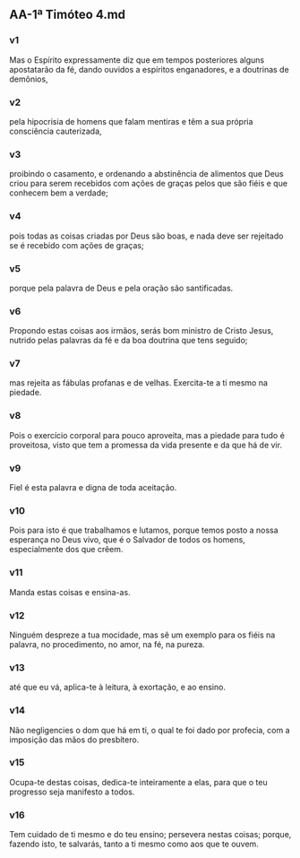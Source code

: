 ## AA-1ª Timóteo 4.md
### v1
 Mas o Espírito expressamente diz que em tempos posteriores alguns apostatarão da fé, dando ouvidos a espíritos enganadores, e a doutrinas de demônios,
### v2
 pela hipocrisia de homens que falam mentiras e têm a sua própria consciência cauterizada,
### v3
 proibindo o casamento, e ordenando a abstinência de alimentos que Deus criou para serem recebidos com ações de graças pelos que são fiéis e que conhecem bem a verdade;
### v4
 pois todas as coisas criadas por Deus são boas, e nada deve ser rejeitado se é recebido com ações de graças;
### v5
 porque pela palavra de Deus e pela oração são santificadas.
### v6
 Propondo estas coisas aos irmãos, serás bom ministro de Cristo Jesus, nutrido pelas palavras da fé e da boa doutrina que tens seguido;
### v7
 mas rejeita as fábulas profanas e de velhas. Exercita-te a ti mesmo na piedade.
### v8
 Pois o exercício corporal para pouco aproveita, mas a piedade para tudo é proveitosa, visto que tem a promessa da vida presente e da que há de vir.
### v9
 Fiel é esta palavra e digna de toda aceitação.
### v10
 Pois para isto é que trabalhamos e lutamos, porque temos posto a nossa esperança no Deus vivo, que é o Salvador de todos os homens, especialmente dos que crêem.
### v11
 Manda estas coisas e ensina-as.
### v12
 Ninguém despreze a tua mocidade, mas sê um exemplo para os fiéis na palavra, no procedimento, no amor, na fé, na pureza.
### v13
 até que eu vá, aplica-te à leitura, à exortação, e ao ensino.
### v14
 Não negligencies o dom que há em ti, o qual te foi dado por profecia, com a imposição das mãos do presbítero.
### v15
 Ocupa-te destas coisas, dedica-te inteiramente a elas, para que o teu progresso seja manifesto a todos.
### v16
 Tem cuidado de ti mesmo e do teu ensino; persevera nestas coisas; porque, fazendo isto, te salvarás, tanto a ti mesmo como aos que te ouvem.
